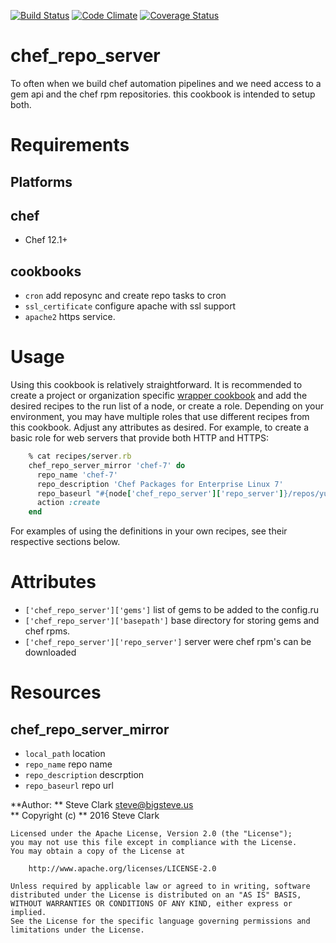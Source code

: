 
[![Build Status](https://img.shields.io/travis/sclark007/chef_repo_server.svg)](https://travis-ci.org/sclark007/chef_repo_server)
[![Code Climate](https://codeclimate.com/github/sclark007/chef_repo_server/badges/gpa.svg)](https://codeclimate.com/github/sclark007/chef_repo_server)
[![Coverage Status](https://img.shields.io/coveralls/sclark007/chef_repo_server.svg)](https://coveralls.io/github/sclark007/chef_repo_server)


chef_repo_server
================

To often when we build chef automation pipelines and we need access to a gem api and the chef rpm repositories. this cookbook is intended to setup both.

Requirements
============

## Platforms

## chef
- Chef 12.1+

## cookbooks
- `cron` add reposync and create repo tasks to cron
- `ssl_certificate` configure apache with ssl support
- `apache2` https service.

Usage
=====

Using this cookbook is relatively straightforward. It is recommended to create
a project or organization specific [wrapper cookbook](https://www.chef.io/blog/2013/12/03/doing-wrapper-cookbooks-right/)
and add the desired recipes to the run list of a node, or create a role. Depending on your
environment, you may have multiple roles that use different recipes
from this cookbook. Adjust any attributes as desired. For example, to
create a basic role for web servers that provide both HTTP and HTTPS:

```ruby
    % cat recipes/server.rb
    chef_repo_server_mirror 'chef-7' do
      repo_name 'chef-7'
      repo_description 'Chef Packages for Enterprise Linux 7'
      repo_baseurl "#{node['chef_repo_server']['repo_server']}/repos/yum/stable/el/7/x86_64/"
      action :create
    end
```

For examples of using the definitions in your own recipes, see their
respective sections below.

Attributes
==========

- `['chef_repo_server']['gems']` list of gems to be added to the config.ru
- `['chef_repo_server']['basepath']` base directory for storing gems and chef rpms.
- `['chef_repo_server']['repo_server']` server were chef rpm's can be downloaded

# Resources
## chef_repo_server_mirror
- `local_path` location
- `repo_name` repo name
- `repo_description` descrption
- `repo_baseurl` repo url


**Author: ** Steve Clark <steve@bigsteve.us>  
** Copyright (c) ** 2016 Steve Clark  

```
Licensed under the Apache License, Version 2.0 (the "License");
you may not use this file except in compliance with the License.
You may obtain a copy of the License at

    http://www.apache.org/licenses/LICENSE-2.0

Unless required by applicable law or agreed to in writing, software
distributed under the License is distributed on an "AS IS" BASIS,
WITHOUT WARRANTIES OR CONDITIONS OF ANY KIND, either express or implied.
See the License for the specific language governing permissions and
limitations under the License.
```
